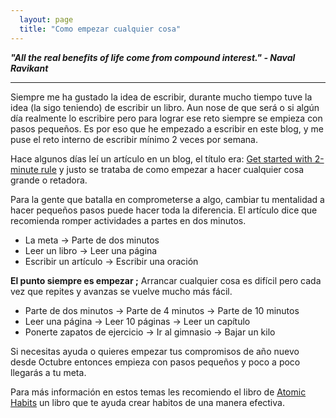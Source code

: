 ```yaml
---
  layout: page 
  title: "Como empezar cualquier cosa"
---
```


***"All the real benefits of life come from compound interest." - Naval Ravikant*** 
- - - - 

Siempre me ha gustado la idea de escribir, durante mucho tiempo tuve la idea (la sigo teniendo) de escribir un libro. Aun nose de que será o si algún día realmente lo escribire pero para lograr ese reto siempre se empieza con pasos pequeños. Es por eso que he empezado a escribir en este blog, y me puse el reto interno de escribir mínimo 2 veces por semana.

Hace algunos días leí un artículo en un blog, el título era: [Get started with 2-minute rule](https://hoanhan.co/2-minute-rule) y justo se trataba de como empezar a hacer cualquier cosa grande o retadora. 

Para la gente que batalla en comprometerse a algo, cambiar tu mentalidad a hacer pequeños pasos puede hacer toda la diferencia. El artículo dice que recomienda romper actividades a partes en dos minutos.

* La meta -> Parte de dos minutos
* Leer un libro -> Leer una página 
* Escribir un artículo -> Escribir una oración

**El punto siempre es empezar ;** Arrancar cualquier cosa es difícil pero cada vez que repites y avanzas se vuelve mucho más fácil. 

* Parte de dos minutos -> Parte de 4 minutos -> Parte de 10 minutos
* Leer una página -> Leer 10 páginas -> Leer un capítulo
* Ponerte zapatos de ejercicio -> Ir al gimnasio -> Bajar un kilo

Si necesitas ayuda o quieres empezar tus compromisos de año nuevo desde Octubre entonces empieza con pasos pequeños y poco a poco llegarás a tu meta. 



Para más información en estos temas les recomiendo el libro de [Atomic Habits](https://www.amazon.com/Atomic-Habits-Proven-Build-Break/dp/0735211299/ref=tmm_hrd_swatch_0?_encoding=UTF8&qid=&sr=) un libro que te ayuda crear habitos de una manera efectiva.